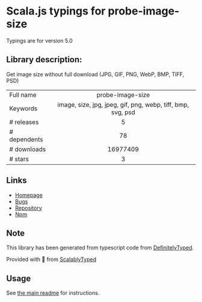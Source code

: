 
# Scala.js typings for probe-image-size

Typings are for version 5.0

## Library description:
Get image size without full download (JPG, GIF, PNG, WebP, BMP, TIFF, PSD)

|                    |                 |
| ------------------ | :-------------: |
| Full name          | probe-image-size |
| Keywords           | image, size, jpg, jpeg, gif, png, webp, tiff, bmp, svg, psd |
| # releases         | 5 |
| # dependents       | 78 |
| # downloads        | 16977409 |
| # stars            | 3 |

## Links
- [Homepage](https://github.com/nodeca/probe-image-size#readme)
- [Bugs](https://github.com/nodeca/probe-image-size/issues)
- [Repository](https://github.com/nodeca/probe-image-size)
- [Npm](https://www.npmjs.com/package/probe-image-size)
    


## Note
This library has been generated from typescript code from [DefinitelyTyped](https://definitelytyped.org).

Provided with :purple_heart: from [ScalablyTyped](https://github.com/oyvindberg/ScalablyTyped)

## Usage
See [the main readme](../../readme.md) for instructions.


